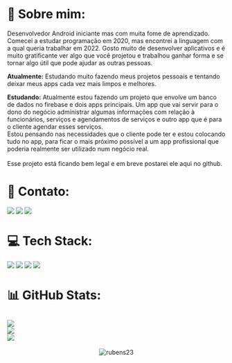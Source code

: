 # 💫 Sobre mim:

Desenvolvedor Android iniciante mas com muita fome de aprendizado. Comecei a estudar programação em 2020, mas encontrei
a linguagem com a qual queria trabalhar em 2022. Gosto muito de desenvolver aplicativos e é muito gratificante ver
algo que você projetou e trabalhou ganhar forma e se tornar algo útil que pode ajudar as outras pessoas.

**Atualmente:** Estudando muito fazendo meus projetos pessoais e tentando deixar meus apps cada vez mais limpos e melhores.

**Estudando:** Atualmente estou fazendo um projeto que envolve um banco de dados no firebase e dois apps principais. Um app que vai servir para o dono do negócio administrar algumas informações com relação à funcionários, serviços e agendamentos de serviços e outro app que é para o cliente agendar esses serviços.<br/> Estou pensando nas necessidades que o cliente pode ter e estou colocando tudo no app, para ficar o mais próximo possível a um app profissional que poderia realmente ser utilizado num negócio real.<br/><br/>
Esse projeto está ficando bem legal e em breve postarei ele aqui no github.


# 📧 Contato:

<a href="mailto:rubens_assis@outlook.com.br"><img src="https://img.shields.io/badge/Microsoft_Outlook-0078D4?style=for-the-badge&logo=microsoft-outlook&logoColor=white"/><a/>
<a href="https://www.linkedin.com/in/rubens-francisco-125529162/"><img src="https://img.shields.io/badge/LinkedIn-0077B5?style=for-the-badge&logo=linkedin&logoColor=white"/><a/>
<a href="https://wa.me/+5511961422254"><img src="https://img.shields.io/badge/WhatsApp-25D366?style=for-the-badge&logo=whatsapp&logoColor=white"/><a/>


# 💻 Tech Stack:

<img src="https://img.shields.io/badge/Android-3DDC84?style=for-the-badge&logo=android&logoColor=white"/> <img src="https://img.shields.io/badge/Kotlin-0095D5?&style=for-the-badge&logo=kotlin&logoColor=white"/>
<img src="https://img.shields.io/badge/Android_Studio-3DDC84?style=for-the-badge&logo=android-studio&logoColor=white"/>
<img src="https://img.shields.io/badge/GitHub-100000?style=for-the-badge&logo=github&logoColor=white"/>

# 📊 GitHub Stats:
![](https://github-readme-stats.vercel.app/api?username=rubens23&theme=default&hide_border=false&include_all_commits=true&count_private=true)<br/>
![](https://github-readme-streak-stats.herokuapp.com/?user=rubens23&theme=default&hide_border=false)<br/>
![](https://github-readme-stats.vercel.app/api/top-langs/?username=rubens23&theme=default&hide_border=false&include_all_commits=true&count_private=true&layout=compact)
---
<p align="center"> <img src="https://komarev.com/ghpvc/?username=rubens23&label=Profile%20views&color=ce9927&style=flat" alt="rubens23" /> </p>
